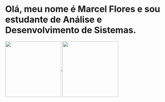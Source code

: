 # Olá, meu nome é Marcel Flores e sou estudante de Análise e Desenvolvimento de Sistemas.

<a href="https://github.com/MarcelFlrs?tab=repositories">
  <img height=180 align="center" src="https://github-readme-stats.vercel.app/api?username=marcelflrs&hide=issues&show_icons=true&locale=pt-br&bg_color=00000090&text_color=ffffff&title_color=ffffff&border_color=4c00ff&icon_color=ff5e00&rank_icon=github&ring_color=ff5e00"  />
</a>
<a href="https://github.com/MarcelFlrs?tab=repositories">
  <img height=180 align="center" src="https://github-readme-stats.vercel.app/api/top-langs/?username=marcelflrs&layout=compact&locale=pt-br&bg_color=00000090&text_color=ffffff&title_color=ffffff&border_color=4c00ff" />
</a>

